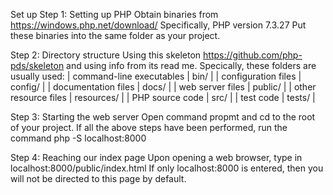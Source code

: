 Set up
Step 1: Setting up PHP
 Obtain binaries from https://windows.php.net/download/ 
Specifically, PHP version 7.3.27
Put these binaries into the same folder as your project.

Step 2: Directory structure
Using this skeleton https://github.com/php-pds/skeleton and using info from its read me. Specically, these folders are usually used:
| command-line executables                        | bin/                     |
| configuration files                             | config/                  |
| documentation files                             | docs/                    |
| web server files                                | public/                  |
| other resource files                            | resources/               |
| PHP source code                                 | src/                     |
| test code                                       | tests/                   |

Step 3: Starting the web server
Open command propmt and cd to the root of your project. 
If all the above steps have been performed, run the command php -S localhost:8000

Step 4: Reaching our index page
Upon opening a web browser, type in localhost:8000/public/index.html
If only localhost:8000 is entered, then you will not be directed to this page by default.
